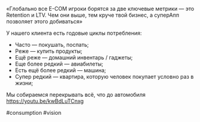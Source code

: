 
«‎Глобально все E-COM игроки борятся за две ключевые метрики — это Retention и LTV. Чем они выше, тем круче твой бизнес, а суперАпп позволяет этого добиваться»

У нашего клиента есть годовые циклы потребления:
- Часто — покушать, поспать;
- Реже — купить продукты;
- Ещё реже — домашний инвентарь / гаджеты;
- Еще более редкий — авиабилеты;
- Есть ещё более редкий — машина;
- Супер редкий — квартира, которую человек покупает условно раз в жизни;

Мы собираемся перекрывать всё, что до автомобиля https://youtu.be/kwBdLuTCnxg

#consumption #vision 